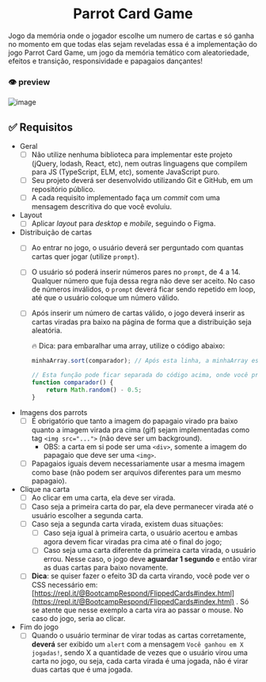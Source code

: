 <h1 align="center">Parrot Card Game</h1>
Jogo da memória onde o jogador escolhe um numero de cartas e só ganha no momento em que todas elas sejam reveladas
 essa é a implementação do jogo Parrot Card Game, um jogo da memória temático com aleatoriedade, efeitos e transição, responsividade e papagaios dançantes!  
 
### 👁️ preview  

![image](https://user-images.githubusercontent.com/108950428/222968146-d291e82f-ec2f-468d-a1f4-e827a594cd2f.png)
  
  ## ✅ Requisitos

- Geral
    - [ ]  Não utilize nenhuma biblioteca para implementar este projeto (jQuery, lodash, React, etc), nem outras linguagens que compilem para JS (TypeScript, ELM, etc), somente JavaScript puro.
    - [ ]  Seu projeto deverá ser desenvolvido utilizando Git e GitHub, em um repositório público.
    - [ ]  A cada requisito implementado faça um *commit* com uma mensagem descritiva do que você evoluiu.
- Layout
    - [ ]  Aplicar *layout* para *desktop* e *mobile*, seguindo o Figma.
- Distribuição de cartas
    - [ ]  Ao entrar no jogo, o usuário deverá ser perguntado com quantas cartas quer jogar (utilize `prompt`).
    - [ ]  O usuário só poderá inserir números pares no `prompt`, de 4 a 14. Qualquer número que fuja dessa regra não deve ser aceito. No caso de números inválidos, o `prompt` deverá ficar sendo repetido em loop, até que o usuário coloque um número válido.
    - [ ]  Após inserir um número de cartas válido, o jogo deverá inserir as cartas viradas pra baixo na página de forma que a distribuição seja aleatória.
        
        🔥 Dica: para embaralhar uma array, utilize o código abaixo:
        
        ```jsx
        minhaArray.sort(comparador); // Após esta linha, a minhaArray estará embaralhada
        
        // Esta função pode ficar separada do código acima, onde você preferir
        function comparador() { 
        	return Math.random() - 0.5; 
        }
        ```
        
- Imagens dos parrots
    - [ ]  É obrigatório que tanto a imagem do papagaio virado pra baixo quanto a imagem virada pra cima (gif) sejam implementadas como tag `<img src="...">` (não deve ser um background).
        - OBS: a carta em si pode ser uma `<div>`, somente a imagem do papagaio que deve ser uma `<img>`.
    - [ ]  Papagaios iguais devem necessariamente usar a mesma imagem como base (não podem ser arquivos diferentes para um mesmo papagaio).
- Clique na carta
    - [ ]  Ao clicar em uma carta, ela deve ser virada.
    - [ ]  Caso seja a primeira carta do par, ela deve permanecer virada até o usuário escolher a segunda carta.
    - [ ]  Caso seja a segunda carta virada, existem duas situações:
        - [ ]  Caso seja igual à primeira carta, o usuário acertou e ambas agora devem ficar viradas pra cima até o final do jogo;
        - [ ]  Caso seja uma carta diferente da primeira carta virada, o usuário errou. Nesse caso, o jogo deve **aguardar 1 segundo** e então virar as duas cartas para baixo novamente.
    - [ ]  **Dica**: se quiser fazer o efeito 3D da carta virando, você pode ver o CSS necessário em: [https://repl.it/@BootcampRespond/FlippedCards#index.html](https://repl.it/@BootcampRespond/FlippedCards#index.html) . Só se atente que nesse exemplo a carta vira ao passar o mouse. No caso do jogo, seria ao clicar.
- Fim do jogo
    - [ ]  Quando o usuário terminar de virar todas as cartas corretamente, **deverá** ser exibido um `alert` com a mensagem `Você ganhou em X jogadas!`, sendo X a quantidade de vezes que o usuário virou uma carta no jogo, ou seja, cada carta virada é uma jogada, não é virar duas cartas que é uma jogada.
